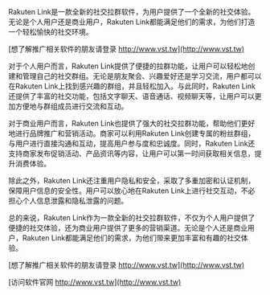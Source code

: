 Rakuten Link是一款全新的社交拉群软件，为用户提供了一个全新的社交体验。无论是个人用户还是商业用户，Rakuten Link都能满足他们的需求，为他们打造一个轻松愉快的社交环境。

[想了解推广相关软件的朋友请登录 http://www.vst.tw](http://www.vst.tw)

对于个人用户而言，Rakuten Link提供了便捷的拉群功能，让用户可以轻松地创建和管理自己的社交群组。无论是朋友聚会、兴趣爱好还是学习交流，用户都可以在Rakuten Link上找到感兴趣的群组，并且轻松加入。与此同时，Rakuten Link还提供了丰富的社交功能，包括文字聊天、语音通话、视频聊天等，让用户可以更加方便地与群组成员进行交流和互动。

对于商业用户而言，Rakuten Link也提供了强大的社交拉群功能，帮助他们更好地进行品牌推广和营销活动。商家可以利用Rakuten Link创建专属的粉丝群组，与用户进行直接沟通和互动，提高用户参与度和忠诚度。同时，Rakuten Link还支持商家发布促销活动、产品资讯等内容，让用户可以第一时间获取相关信息，提升消费体验。

除此之外，Rakuten Link还注重用户隐私和安全，采取了多重加密和认证机制，保障用户信息的安全性。用户可以放心地在Rakuten Link上进行社交互动，不必担心个人信息泄露和隐私泄露的问题。

总的来说，Rakuten Link作为一款全新的社交拉群软件，不仅为个人用户提供了便捷的社交体验，还为商业用户提供了更多的营销渠道。无论是个人还是商业用户，Rakuten Link都能满足他们的需求，为他们带来更加丰富和有趣的社交体验。

[想了解推广相关软件的朋友请登录 http://www.vst.tw](http://www.vst.tw)


[访问软件官网 http://www.vst.tw](http://www.vst.tw)

